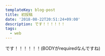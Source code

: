```yaml
---
templateKey: blog-post
title: 初投稿
date: '2018-08-22T20:51:24+09:00'
description: です！！！！！！
tags:
  - web
---
```

です！！！！！！(BODYがrequiredなんですね)
